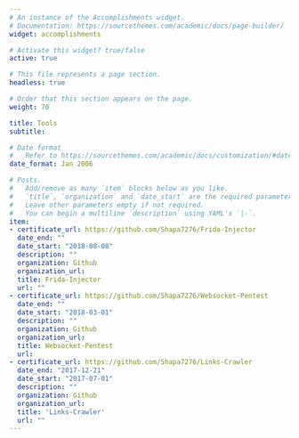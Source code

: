 ```yaml
---
# An instance of the Accomplishments widget.
# Documentation: https://sourcethemes.com/academic/docs/page-builder/
widget: accomplishments

# Activate this widget? true/false
active: true

# This file represents a page section.
headless: true

# Order that this section appears on the page.
weight: 70

title: Tools
subtitle:

# Date format
#   Refer to https://sourcethemes.com/academic/docs/customization/#date-format
date_format: Jan 2006

# Posts.
#   Add/remove as many `item` blocks below as you like.
#   `title`, `organization` and `date_start` are the required parameters.
#   Leave other parameters empty if not required.
#   You can begin a multiline `description` using YAML's `|-`.
item:
- certificate_url: https://github.com/Shapa7276/Frida-Injector
  date_end: ""
  date_start: "2018-08-08"
  description: ""
  organization: Github
  organization_url: 
  title: Frida-Injector
  url: ""
- certificate_url: https://github.com/Shapa7276/Websocket-Pentest
  date_end: ""
  date_start: "2018-03-01"
  description: ""
  organization: Github
  organization_url: 
  title: Websocket-Pentest
  url: 
- certificate_url: https://github.com/Shapa7276/Links-Crawler
  date_end: "2017-12-21"
  date_start: "2017-07-01"
  description: ""
  organization: Github
  organization_url: 
  title: 'Links-Crawler'
  url: ""
---
```

